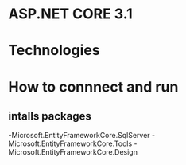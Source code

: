 # ASP.NET CORE 3.1
# Technologies
# How to connnect and run
## intalls packages
-Microsoft.EntityFrameworkCore.SqlServer
-Microsoft.EntityFrameworkCore.Tools
-Microsoft.EntityFrameworkCore.Design